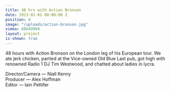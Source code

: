 ```yaml
---
title: 48 hrs with Action Bronson
date: 2013-01-01 00:00:00 Z
position: 6
image: "/uploads/action-bronson.jpg"
vimeo: 60649994
layout: project
is-shown: true
---
```


48 hours with Action Bronson on the London leg of his European tour. We ate jerk chicken, partied at the Vice-owned Old Blue Last pub, got high with renowned Radio 1 DJ Tim Westwood, and chatted about ladies in lycra.

Director/Camera — Niall Kenny  
Producer — Alex Hoffman  
Editor — Iain Pettifer  